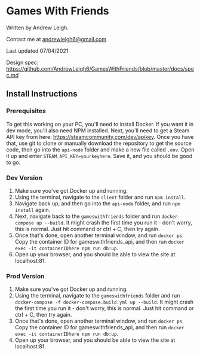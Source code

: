 # Games With Friends

Written by Andrew Leigh.

Contact me at andrewleigh6@gmail.com

Last updated 07/04/2021

Design spec: https://github.com/AndrewLeigh6/GamesWithFriends/blob/master/docs/spec.md


## Install Instructions

### Prerequisites

To get this working on your PC, you'll need to install Docker. If you want it in dev mode, you'll also need NPM installed. Next, you'll need to get a Steam API key from here: https://steamcommunity.com/dev/apikey. Once you have that, use git to clone or manually download the repository to get the source code, then go into the `api-node` folder and make a new file called `.env`. Open it up and enter `STEAM_API_KEY=yourkeyhere`. Save it, and you should be good to go. 

### Dev Version

1. Make sure you've got Docker up and running.
2. Using the terminal, navigate to the `client` folder and run `npm install`.
3. Navigate back up, and then go into the `api-node` folder, and run `npm install` again.
4. Next, navigate back to the `gameswithfriends` folder and run `docker-compose up --build`. It might crash the first time you run it - don't worry, this is normal. Just hit command or ctrl + C, then try again.
5. Once that's done, open another terminal window, and run `docker ps`. Copy the container ID for gameswithfriends_api, and then run `docker exec -it containerIDhere npm run db:up`.
6. Open up your browser, and you should be able to view the site at localhost:81.

### Prod Version

1. Make sure you've got Docker up and running.
2. Using the terminal, navigate to the `gameswithfriends` folder and run `docker-compose -f docker-compose.build.yml up --build`. It might crash the first time you run it - don't worry, this is normal. Just hit command or ctrl + C, then try again.
3. Once that's done, open another terminal window, and run `docker ps`. Copy the container ID for gameswithfriends_api, and then run `docker exec -it containerIDhere npm run db:up`.
4. Open up your browser, and you should be able to view the site at localhost:81.
